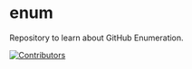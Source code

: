 # enum
Repository to learn about GitHub Enumeration.


































































































































































































































































































































[![Contributors](https://img.shields.io/badge/Contributors-3-brightgreen)](https://github.com/EurydiceCorp/enum/graphs/contributors)
